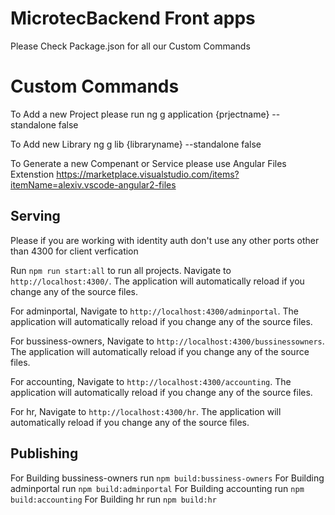 # MicrotecBackend Front apps 

Please Check Package.json for all our Custom Commands

# Custom Commands
To Add a new Project please run
ng g application {prjectname} --standalone false

To Add new Library
ng g lib {libraryname} --standalone false

To Generate a new Compenant or Service please use 
Angular Files Extenstion
https://marketplace.visualstudio.com/items?itemName=alexiv.vscode-angular2-files

## Serving
Please if you are working with identity auth don't use any other ports other than 4300 for client verfication 

Run `npm run start:all` to run all projects. Navigate to `http://localhost:4300/`. The application will automatically reload if you change any of the source files.

For adminportal, Navigate to `http://localhost:4300/adminportal`. The application will automatically reload if you change any of the source files.

For bussiness-owners, Navigate to `http://localhost:4300/bussinessowners`. The application will automatically reload if you change any of the source files.

For accounting, Navigate to `http://localhost:4300/accounting`. The application will automatically reload if you change any of the source files.

For hr, Navigate to `http://localhost:4300/hr`. The application will automatically reload if you change any of the source files.


## Publishing
For Building bussiness-owners run `npm build:bussiness-owners`
For Building adminportal run `npm build:adminportal`
For Building accounting run `npm build:accounting`
For Building hr run `npm build:hr`